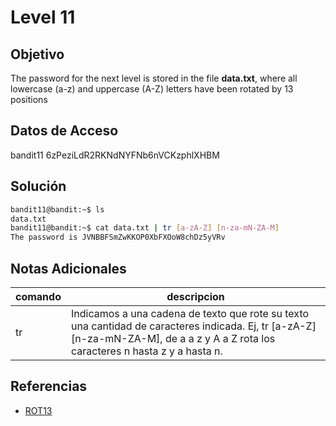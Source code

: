 # Level 11

## Objetivo
The password for the next level is stored in the file **data.txt**, where all lowercase (a-z) and uppercase (A-Z) letters have been rotated by 13 positions

## Datos de Acceso
bandit11
6zPeziLdR2RKNdNYFNb6nVCKzphlXHBM

## Solución
```bash
bandit11@bandit:~$ ls
data.txt
bandit11@bandit:~$ cat data.txt | tr [a-zA-Z] [n-za-mN-ZA-M]
The password is JVNBBFSmZwKKOP0XbFXOoW8chDz5yVRv
```

## Notas Adicionales
|comando|descripcion|
|---|---|
|tr|Indicamos a una cadena de texto que rote su texto una cantidad de caracteres indicada. Ej, tr [a-zA-Z] [n-za-mN-ZA-M], de a a z y A a Z rota los caracteres n hasta z y a hasta n. 


## Referencias
- [ROT13](https://es.wikipedia.org/wiki/ROT13)